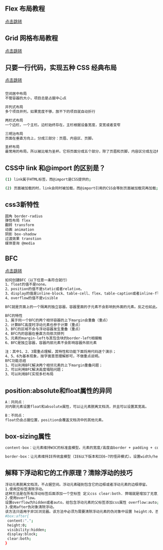 ## Flex 布局教程

[点击跳转](http://www.ruanyifeng.com/blog/2015/07/flex-grammar.html)


## Grid 网格布局教程
[点击跳转](http://www.ruanyifeng.com/blog/2019/03/grid-layout-tutorial.html)


## 只要一行代码，实现五种 CSS 经典布局
[点击跳转](http://www.ruanyifeng.com/blog/2020/08/five-css-layouts-in-one-line.html)
```sh

空间居中布局
不管容器的大小，项目总是占据中心点

并列式布局
多个项目并列，如果宽度不够，放不下的项目就自动折行

两栏式布局
一个边栏，一个主栏。边栏始终存在，主栏根据设备宽度，变宽或者变窄

三明治布局
页面在垂直方向上，分成三部分：页眉、内容区、页脚。

圣杯布局
最常用的布局，所以被比喻为圣杯。它将页面分成五个部分，除了页眉和页脚，内容区分成左边栏、主栏、右边栏。
```

## CSS中 link 和@import 的区别是？
```sh
(1) link属于HTML标签，而@import是CSS提供的;

(2) 页面被加载的时，link会同时被加载，而@import引用的CSS会等到页面被加载完再加载;
```

## css3新特性
```sh
圆角 border-radius
弹性布局 flex
翻转 transform
动画 animation
阴影 box-shadow
过渡效果 transtion
媒体查询 @media
```

## BFC
[点击跳转](https://www.cnblogs.com/qs-cnblogs/p/12349887.html)
```sh
如何创建BFC（以下任意一条符合就行）
1、float的值不是none。
2、position的值不是static或者relative。
3、display的值是inline-block、table-cell、flex、table-caption或者inline-flex
4、overflow的值不是visible

BFC就是页面上的一个隔离的独立容器，容器里面的子元素不会影响到外面的元素。反之也如此。

BFC的特性
1、属于同一个BFC的两个相邻容器的上下margin会重叠（重点）
2、计算BFC高度时浮动元素也参于计算（重点）
3、BFC的区域不会与浮动容器发生重叠（重点）
4、BFC内的容器在垂直方向依次排列
5、元素的margin-left与其包含块的border-left相接触
6、BFC是独立容器，容器内部元素不会影响容器外部元素

注：其中1、2、3需重点理解，其特性和功能下面将用代码逐个演示；
4、5、6为基本现象，按字面意思理解即可，不做重点说明。
BFC功能总结
1、可以利用BFC解决两个相邻元素的上下margin重叠问题；
2、可以利用BFC解决高度塌陷问题；
3、可以利用BFC实现多栏布局
```

## position:absolute和float属性的异同
```sh
A：共同点：
对内联元素设置float和absolute属性，可以让元素脱离文档流，并且可以设置其宽高。

B：不同点：
float仍会占据位置，position会覆盖文档流中的其他元素。
```

## box-sizing属性
```sh
content-box：让元素维持W3C的标准盒模型。元素的宽度/高度由border + padding + content的宽度/高度决定，设置width/height属性指的是content部分的宽/高，一旦修改了元素的边框或内距，就会影响元素的盒子尺寸，就不得不重新计算元素的盒子尺寸，从而影响整个页面的布局。

border-box：让元素维持IE传统盒模型（IE6以下版本和IE6~7的怪异模式）。设置width/height属性指的是border + padding + content
```

## 解释下浮动和它的工作原理？清除浮动的技巧
```sh
浮动元素脱离文档流，不占据空间。浮动元素碰到包含它的边框或者浮动元素的边框停留。
1.使用空标签清除浮动。
这种方法是在所有浮动标签后面添加一个空标签 定义css clear:both. 弊端就是增加了无意义标签。
2.使用overflow。
设置overflow为hidden或者auto，给包含浮动元素的父标签添加css属性 overflow:auto; zoom:1; zoom:1用于兼容IE6。
3.使用after伪对象清除浮动。
该方法只适用于非IE浏览器。该方法中必须为需要清除浮动元素的伪对象中设置 height:0，否则该元素会比实际高出若干像素；
#box:after{
 content:".";
 height:0;
 visibility:hidden;
 display:block;
 clear:both;
}
```